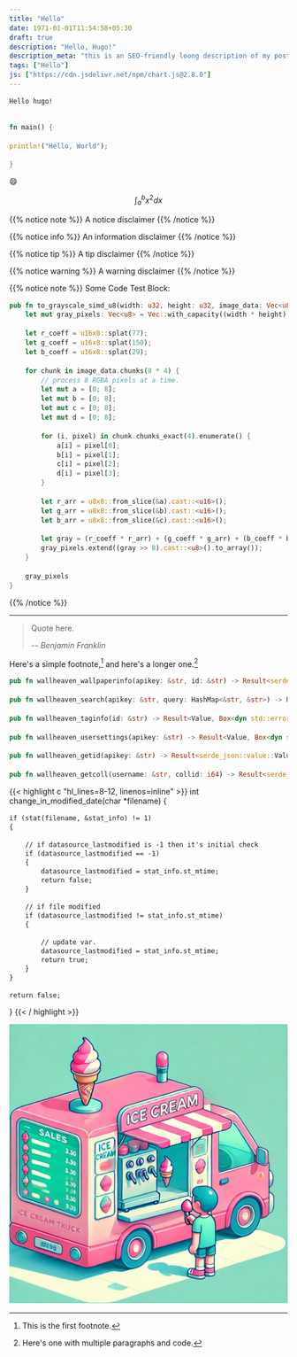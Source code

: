```yaml
---
title: "Hello"
date: 1971-01-01T11:54:58+05:30
draft: true
description: "Hello, Hugo!"
description_meta: "this is an SEO-friendly loong description of my post! blah blah blah"
tags: ["Hello"]
js: ["https://cdn.jsdelivr.net/npm/chart.js@2.8.0"]
---
```


```
Hello hugo!
```

```rust

fn main() {

println!("Hello, World");

}
```

:smile:

$$\int_{a}^{b} x^2 dx$$

{{% notice note %}}
A notice disclaimer
{{% /notice %}}

{{% notice info %}}
An information disclaimer
{{% /notice %}}

{{% notice tip %}}
A tip disclaimer
{{% /notice %}}

{{% notice warning %}}
A warning disclaimer
{{% /notice %}}

{{% notice note %}}
Some Code Test Block:

```rs
pub fn to_grayscale_simd_u8(width: u32, height: u32, image_data: Vec<u8>) -> Vec<u8> {
    let mut gray_pixels: Vec<u8> = Vec::with_capacity((width * height) as usize);

    let r_coeff = u16x8::splat(77);
    let g_coeff = u16x8::splat(150);
    let b_coeff = u16x8::splat(29);

    for chunk in image_data.chunks(8 * 4) {
        // process 8 RGBA pixels at a time.
        let mut a = [0; 8];
        let mut b = [0; 8];
        let mut c = [0; 8];
        let mut d = [0; 8];

        for (i, pixel) in chunk.chunks_exact(4).enumerate() {
            a[i] = pixel[0];
            b[i] = pixel[1];
            c[i] = pixel[2];
            d[i] = pixel[3];
        }

        let r_arr = u8x8::from_slice(&a).cast::<u16>();
        let g_arr = u8x8::from_slice(&b).cast::<u16>();
        let b_arr = u8x8::from_slice(&c).cast::<u16>();

        let gray = (r_coeff * r_arr) + (g_coeff * g_arr) + (b_coeff * b_arr);
        gray_pixels.extend((gray >> 8).cast::<u8>().to_array());
    }

    gray_pixels
}
```
{{% /notice %}}

---

> Quote here.
>
> -- <cite>Benjamin Franklin</cite>

<canvas id="myChart" width="1100" height="500" ></canvas>

<script>
    var ctx = document.getElementById('myChart').getContext('2d');
var chart = new Chart(ctx, {
    // The type of chart we want to create
    type: 'line',

    // The data for our dataset
    data: {
        labels: ['January', 'February', 'March', 'April', 'May', 'June', 'July'],
        datasets: [{
            label: 'My First dataset',
            backgroundColor: 'rgb(118, 110, 145)',
            borderColor: 'rgb(255, 99, 132)',
            data: [0, 10, 5, 2, 20, 30, 45]
        }]
    },

    // Configuration options go here
    options: {}
});

</script>

Here's a simple footnote,[^1] and here's a longer one.[^bignote]

```rust
pub fn wallheaven_wallpaperinfo(apikey: &str, id: &str) -> Result<serde_json::value::Value, Box<dyn std::error::Error>>

pub fn wallheaven_search(apikey: &str, query: HashMap<&str, &str>) -> Result<Value, Box<dyn std::error::Error>>

pub fn wallheaven_taginfo(id: &str) -> Result<Value, Box<dyn std::error::Error>>

pub fn wallheaven_usersettings(apikey: &str) -> Result<Value, Box<dyn std::error::Error>>

pub fn wallheaven_getid(apikey: &str) -> Result<serde_json::value::Value, Box<dyn std::error::Error>>

pub fn wallheaven_getcoll(username: &str, collid: i64) -> Result<serde_json::value::Value, Box<dyn std::error::Error>>

```

{{< highlight c "hl_lines=8-12, linenos=inline" >}}
int change_in_modified_date(char *filename)
{

    if (stat(filename, &stat_info) != 1)
    {

        // if datasource_lastmodified is -1 then it's initial check
        if (datasource_lastmodified == -1)
        {
            datasource_lastmodified = stat_info.st_mtime;
            return false;
        }

        // if file modified
        if (datasource_lastmodified != stat_info.st_mtime)
        {

            // update var.
            datasource_lastmodified = stat_info.st_mtime;
            return true;
        }
    }

    return false;
}
{{< / highlight >}}

![IceCream Truck](/images/icecream-dbus.webp "DALL-E rendition of a icecream truck.")

[^1]: This is the first footnote.
[^bignote]: Here's one with multiple paragraphs and code.
